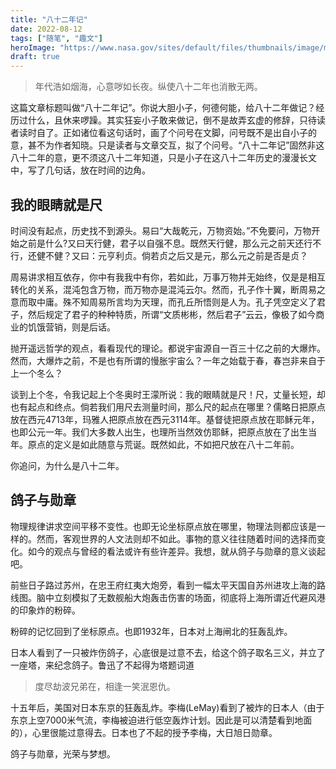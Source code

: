 ```yaml
---
title: "八十二年记"
date: 2022-08-12
tags: ["随笔", "趣文"]
heroImage: "https://www.nasa.gov/sites/default/files/thumbnails/image/main_image_deep_field_smacs0723-5mb.jpg"
draft: true
---
```


> 年代浩如烟海，心意哕如长夜。纵使八十二年也消散无两。

这篇文章标题叫做“八十二年记”。你说大胆小子，何德何能，给八十二年做记？经历过什么，且休来啰躁。其实狂妄小子敢来做记，倒不是故弄玄虚的修辞，只待读者读时自了。正如诸位看这句话时，画了个问号在文脚，问号既不是出自小子的意，甚不为作者知晓。只是读者与文章交互，拟了个问号。“八十二年记”固然非这八十二年的意，更不须这八十二年知道，只是小子在这八十二年历史的漫漫长文中，写了几句话，放在时间的边角。

## 我的眼睛就是尺

时间没有起点，历史找不到源头。易曰“大哉乾元，万物资始。”不免要问，万物开始之前是什么?又曰天行健，君子以自强不息。既然天行健，那么元之前天还行不行，还健不健？又曰：元亨利贞。倘若贞之后又是元，那么元之前是否是贞？

周易讲求相互依存，你中有我我中有你，若如此，万事万物并无始终，仅是是相互转化的关系，混沌包含万物，而万物亦是混沌云尔。然而，孔子作十翼，断周易之意而取中庸。殊不知周易所言均为天理，而孔丘所悟则是人为。孔子凭空定义了君子，然后规定了君子的种种特质，所谓“文质彬彬，然后君子”云云，像极了如今商业的饥饿营销，则是后话。

抛开遥远哲学的观点，看看现代的理论。都说宇宙源自一百三十亿之前的大爆炸。然而，大爆炸之前，不是也有所谓的慢胀宇宙么？一年之始载于春，春岂非来自于上一个冬么？

谈到上个冬，令我记起上个冬奥时王濛所说：我的眼睛就是尺！尺，丈量长短，却也有起点和终点。倘若我们用尺去测量时间，那么尺的起点在哪里？儒略日把原点放在西元4713年，玛雅人把原点放在西元3114年。基督徒把原点放在耶稣元年，也即公元一年。我们大多数人出生，也理所当然效仿耶稣，把原点放在了出生当年。原点的定义是如此随意与荒诞。既然如此，不如把尺放在八十二年前。

你追问，为什么是八十二年。

## 鸽子与勋章

物理规律讲求空间平移不变性。也即无论坐标原点放在哪里，物理法则都应该是一样的。然而，客观世界的人文法则却不如此。事物的意义往往随着时间的选择而变化。如今的观点与曾经的看法或许有些许差异。我想，就从鸽子与勋章的意义谈起吧。


前些日子路过苏州，在忠王府红夷大炮旁，看到一幅太平天国自苏州进攻上海的路线图。脑中立刻模拟了无数舰船大炮轰击伤害的场面，彻底将上海所谓近代避风港的印象炸的粉碎。

粉碎的记忆回到了坐标原点。也即1932年，日本对上海闸北的狂轰乱炸。

日本人看到了一只被炸伤鸽子，心底很是过意不去，给这个鸽子取名三义，并立了一座塔，来纪念鸽子。鲁迅了不起得为塔题词道

> 度尽劫波兄弟在，相逢一笑泯恩仇。

十五年后，美国对日本东京的狂轰乱炸。李梅(LeMay)看到了被炸的日本人（由于东京上空7000米气流，李梅被迫进行低空轰炸计划。因此是可以清楚看到地面的），心里很能过意得去。日本也了不起的授予李梅，大日旭日勋章。

鸽子与勋章，光荣与梦想。

## 
